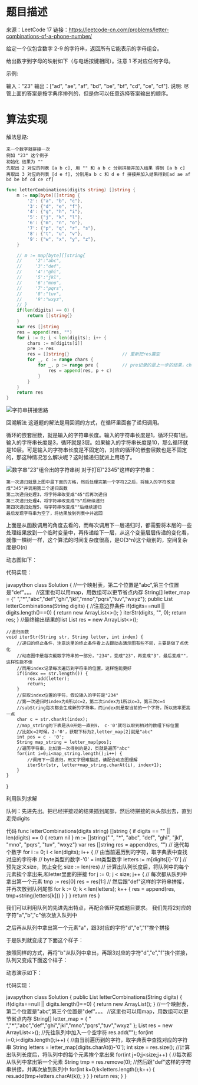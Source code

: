 # 题目描述

来源：LeetCode 17
链接：https://leetcode-cn.com/problems/letter-combinations-of-a-phone-number/

给定一个仅包含数字 2-9 的字符串，返回所有它能表示的字母组合。

给出数字到字母的映射如下（与电话按键相同）。注意 1 不对应任何字母。

示例:

输入："23"
输出：["ad", "ae", "af", "bd", "be", "bf", "cd", "ce", "cf"].
说明:
尽管上面的答案是按字典序排列的，但是你可以任意选择答案输出的顺序。



# 算法实现


解法思路:
```
来一个数字就拼接一次
例如 "23" 这个例子
初始化 结果为 ""
先取出 2 对应的列表 [a b c], 用 "" 和 a b c 分别拼接并加入结果 得到 [a b c]
再取出 3 对应的列表 [d e f], 分别用a b c 和 d e f 拼接并加入结果得到[ad ae af bd be bf cd ce cf]
```

```go
func letterCombinations(digits string) []string {
    m := map[byte][]string {
        '2': {"a", "b", "c"},
		'3': {"d", "e", "f"},
		'4': {"g", "h", "i"},
		'5': {"j", "k", "l"},
		'6': {"m", "n", "o"},
		'7': {"p", "q", "r", "s"},
		'8': {"t", "u", "v"},
		'9': {"w", "x", "y", "z"},
    }

    // m := map[byte][]string{
    //     '2':"abc",
    //     '3':"def",
    //     '4':"ghi",
    //     '5':"jkl",
    //     '6':"mno",
    //     '7':"pqrs",
    //     '8':"tuv",
    //     '9':"wxyz",
    // }
    if(len(digits) == 0) {
        return []string{}
    }
    var res []string
    res = append(res, "")
    for i := 0; i < len(digits); i++ {
        chars := m[digits[i]]
        pre := res
        res = []string{}                    // 重新把res置空
        for _, c := range chars {
            for _, p := range pre {			// pre记录的是上一步的结果，chars是当前要遍历的字符串列表
                res = append(res, p + c)
            }
        }
    }
    return res
}
```

![字符串拼接思路](https://pic.leetcode-cn.com/a0ddb15837de076c058e64d4ffed7490afef9391810e7b16266725dada97c17b-image.png)

回溯解法
这道题的解法是用回溯的方式，在循环里面套了递归调用。

循环的嵌套层数，就是输入的字符串长度。输入的字符串长度是1，循环只有1层。输入的字符串长度是3，循环就是3层。如果输入的字符串长度是10，那么循环就是10层。可是输入的字符串长度是不固定的，对应的循环的嵌套层数也是不固定的，那这种情况怎么解决呢？这时候递归就派上用场了。


![数字串"23"组合出的字符串树](https://pic.leetcode-cn.com/02b0ec926e3da5f12a0a118293b8ac10dc236741ccb04414ded44a30f7fc70af-1573829897(1).jpg)
对于打印"2345"这样的字符串：
```
第一次递归就是上图中最下面的方格，然后处理完第一个字符2之后，将输入的字符改变成"345"并调用第二个递归函数
第二次递归处理3，将字符串改变成"45"后再次递归
第三次递归处理4，将字符串改变成"5"后继续递归
第四次递归处理5，将字符串改变成""后继续递归
最后发现字符串为空了，将结果放到列表中并返回
```

上面是从函数调用的角度去看的，而每次调用下一层递归时，都需要将本层的一些处理结果放到一个临时变量中，再传递给下一层，从这个变量层层传递的变化看，就像一棵树一样，这个算法的时间复杂度很高，是O(3^n)这个级别的，空间复杂度是O(n)


动态图如下：


代码实现：

javapython
class Solution {
	//一个映射表，第二个位置是"abc“,第三个位置是"def"。。。
	//这里也可以用map，用数组可以更节省点内存
	String[] letter_map = {" ","*","abc","def","ghi","jkl","mno","pqrs","tuv","wxyz"};
	public List<String> letterCombinations(String digits) {
		//注意边界条件
		if(digits==null || digits.length()==0) {
			return new ArrayList<>();
		}
		iterStr(digits, "", 0);
		return res;
	}
	//最终输出结果的list
	List<String> res = new ArrayList<>();
	
	//递归函数
	void iterStr(String str, String letter, int index) {
		//递归的终止条件，注意这里的终止条件看上去跟动态演示图有些不同，主要是做了点优化
		//动态图中是每次截取字符串的一部分，"234"，变成"23"，再变成"3"，最后变成""，这样性能不佳
		//而用index记录每次遍历到字符串的位置，这样性能更好
		if(index == str.length()) {
			res.add(letter);
			return;
		}
		//获取index位置的字符，假设输入的字符是"234"
		//第一次递归时index为0所以c=2，第二次index为1所以c=3，第三次c=4
		//subString每次都会生成新的字符串，而index则是取当前的一个字符，所以效率更高一点
		char c = str.charAt(index);
		//map_string的下表是从0开始一直到9， c-'0'就可以取到相对的数组下标位置
		//比如c=2时候，2-'0'，获取下标为2,letter_map[2]就是"abc"
		int pos = c - '0';
		String map_string = letter_map[pos];
		//遍历字符串，比如第一次得到的是2，页就是遍历"abc"
		for(int i=0;i<map_string.length();i++) {
			//调用下一层递归，用文字很难描述，请配合动态图理解
			iterStr(str, letter+map_string.charAt(i), index+1);
		}
	}
}


利用队列求解


队列：先进先出。把已经拼接过的结果插到尾部，然后待拼接的从头部出去，直到走完digits

代码
func letterCombinations(digits string) []string {
	if digits == "" || len(digits) == 0 {
		return nil
	}
	m := []string{" ", "*", "abc", "def", "ghi", "jkl", "mno", "pqrs", "tuv", "wxyz"}
	var res []string
	res = append(res, "")
	// 迭代每个数字
	for i := 0; i < len(digits); i++ {
		// 由当前遍历到的字符，取字典表中查找对应的字符串
		// byte类型的数字-'0' = int类型数字
		letters := m[digits[i]-'0']
		// 预先定义size，防止变化
		size := len(res)
		// 计算出队列长度后，将队列中的每个元素挨个拿出来,和letter里面的拼接
		for j := 0; j < size; j++ {
			// 每次都从队列中拿出第一个元素
			tmp := res[0]
			res = res[1:]
			// 然后跟"def"这样的字符串拼接，并再次放到队列尾部
			for k := 0; k < len(letters); k++ {
				res = append(res, tmp+string(letters[k]))
			}
		}
	}
	return res
}



我们可以利用队列的先进先出特点，再配合循环完成题目要求。
我们先将2对应的字符"a","b","c"依次放入队列中


之后再从队列中拿出第一个元素"a"，跟3对应的字符"d","e","f"挨个拼接


于是队列就变成了下面这个样子：


按照同样的方式，再将"b"从队列中拿出，再跟3对应的字符"d","e","f"挨个拼接，队列又变成下面这个样子：


动态演示如下：


代码实现：

javapython
class Solution {
	public List<String> letterCombinations(String digits) {
		if(digits==null || digits.length()==0) {
			return new ArrayList<String>();
		}
		//一个映射表，第二个位置是"abc“,第三个位置是"def"。。。
		//这里也可以用map，用数组可以更节省点内存
		String[] letter_map = {
			" ","*","abc","def","ghi","jkl","mno","pqrs","tuv","wxyz"
		};
		List<String> res = new ArrayList<>();
		//先往队列中加入一个空字符
		res.add("");
		for(int i=0;i<digits.length();i++) {
			//由当前遍历到的字符，取字典表中查找对应的字符串
			String letters = letter_map[digits.charAt(i)-'0'];
			int size = res.size();
			//计算出队列长度后，将队列中的每个元素挨个拿出来
			for(int j=0;j<size;j++) {
				//每次都从队列中拿出第一个元素
				String tmp = res.remove(0);
				//然后跟"def"这样的字符串拼接，并再次放到队列中
				for(int k=0;k<letters.length();k++) {
					res.add(tmp+letters.charAt(k));
				}
			}
		}
		return res;
	}
}


